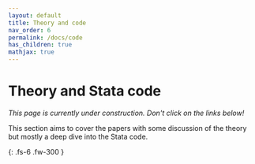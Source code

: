 ```yaml
---
layout: default
title: Theory and code
nav_order: 6
permalink: /docs/code
has_children: true
mathjax: true
---
```


# Theory and Stata code

*This page is currently under construction. Don't click on the links below!*

This section aims to cover the papers with some discussion of the theory but mostly a deep dive into the Stata code.



{: .fs-6 .fw-300 }
